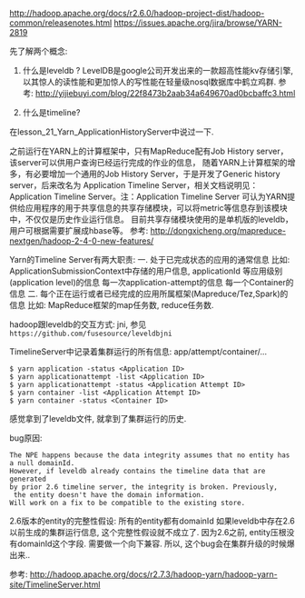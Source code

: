 http://hadoop.apache.org/docs/r2.6.0/hadoop-project-dist/hadoop-common/releasenotes.html
https://issues.apache.org/jira/browse/YARN-2819

先了解两个概念:

1. 什么是leveldb ? 
LevelDB是google公司开发出来的一款超高性能kv存储引擎,以其惊人的读性能和更加惊人的写性能在轻量级nosql数据库中鹤立鸡群.
参考: http://yijiebuyi.com/blog/22f8473b2aab34a649670ad0bcbaffc3.html

2. 什么是timeline?

在lesson_21_Yarn_ApplicationHistoryServer中说过一下.

之前运行在YARN上的计算框架中，只有MapReduce配有Job History server，该server可以供用户查询已经运行完成的作业的信息，
随着YARN上计算框架的增多，有必要增加一个通用的Job History Server，于是开发了Generic history server，后来改名为
Application Timeline Server，相关文档说明见：Application Timeline Server。注：Application Timeline Server
可认为YARN提供给应用程序的用于共享信息的共享存储模块，可以将metric等信息存到该模块中，不仅仅是历史作业运行信息。
目前共享存储模块使用的是单机版的leveldb，用户可根据需要扩展成hbase等。
参考: http://dongxicheng.org/mapreduce-nextgen/hadoop-2-4-0-new-features/


Yarn的Timeline Server有两大职责:
一. 处于已完成状态的应用的通常信息
比如:
ApplicationSubmissionContext中存储的用户信息, applicationId 等应用级别(application level)的信息
每一次application-attempt的信息
每一个Container的信息
二. 每个正在运行或者已经完成的应用所属框架(Mapreduce/Tez,Spark)的信息
比如:
MapReduce框架的map任务数, reduce任务数.


hadoop跟leveldb的交互方式: jni, 参见 `https://github.com/fusesource/leveldbjni`

TimelineServer中记录着集群运行的所有信息: app/attempt/container/...
```
$ yarn application -status <Application ID>
$ yarn applicationattempt -list <Application ID>
$ yarn applicationattempt -status <Application Attempt ID>
$ yarn container -list <Application Attempt ID>
$ yarn container -status <Container ID>
```

感觉拿到了leveldb文件, 就拿到了集群运行的历史. 


bug原因: 

``` 
The NPE happens because the data integrity assumes that no entity has a null domainId. 
However, if leveldb already contains the timeline data that are generated 
by prior 2.6 timeline server, the integrity is broken. Previously,
 the entity doesn't have the domain information. 
Will work on a fix to be compatible to the existing store.
```
2.6版本的entity的完整性假设: 所有的entity都有domainId
如果leveldb中存在2.6以前生成的集群运行信息, 这个完整性假设就不成立了. 因为2.6之前, entity压根没有domainId这个字段.
需要做一个向下兼容. 
所以, 这个bug会在集群升级的时候爆出来..


参考: http://hadoop.apache.org/docs/r2.7.3/hadoop-yarn/hadoop-yarn-site/TimelineServer.html